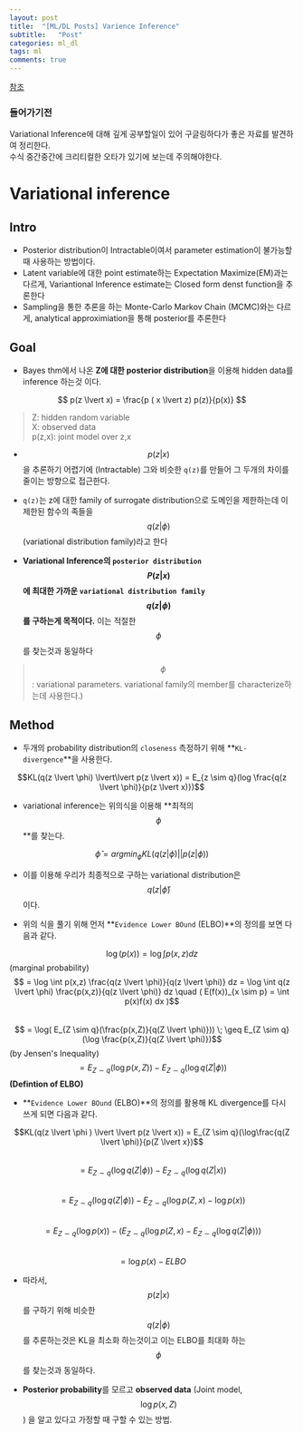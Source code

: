 ```yaml
---
layout: post
title:  "[ML/DL Posts] Varience Inference"
subtitle:   "Post"
categories: ml_dl
tags: ml
comments: true
---
```


[참조](https://swha0105.github.io/assets/ml/posts/VariationalInference.pdf)  

### 들어가기전
Variational Inference에 대해 깊게 공부할일이 있어 구글링하다가 좋은 자료를 발견하여 정리한다.   
수식 중간중간에 크리티컬한 오타가 있기에 보는데 주의해야한다.


# Variational inference

## Intro

- Posterior distribution이 Intractable이여서 parameter estimation이 불가능할때 사용하는 방법이다.
- Latent variable에 대한 point estimate하는 Expectation Maximize(EM)과는 다르게, Variantional Inference estimate는 Closed form denst function을 추론한다
- Sampling을 통한 추론을 하는 Monte-Carlo Markov Chain  (MCMC)와는 다르게, analytical approximiation을 통해 posterior를 추론한다

## Goal

- Bayes thm에서 나온 **Z에 대한 posterior distribution**을 이용해 hidden data를 inference 하는것 이다.  

$$ p(z \lvert x) = \frac{p ( x \lvert z) p(z)}{p(x)} $$ 

>  Z: hidden random variable  
>  X: observed data  
>  p(z,x): joint model over z,x  
 
- $$p(z \lvert x)$$을 추론하기 어렵기에 (Intractable) 그와 비슷한 `q(z)`를 만들어 그 두개의 차이를 줄이는 방향으로 접근한다.

- `q(z)`는 z에 대한 family of surrogate distribution으로 도메인을 제한하는데 이 제한된 함수의 족들을 $$q(z \lvert \phi)$$ (variational distribution family)라고 한다  

- **Variational Inference의 `posterior distribution` $$P(z \lvert x)$$에 최대한 가까운 `variational distribution family` $$q(z \lvert \phi)$$를 구하는게 목적이다.** 이는 적절한 $$\phi$$를 찾는것과 동일하다
 >$$\phi$$: variational parameters. variational family의 member를 characterize하는데 사용한다.)


## Method

- 두개의 probability distribution의 `closeness` 측정하기 위해 **`KL-divergence`**을 사용한다.

$$KL(q(z \lvert \phi) \lvert\lvert p(z \lvert x)) = E_{z \sim q}(log \frac{q(z \lvert \phi)}{p(z \lvert x)})$$

- variational inference는 위의식을 이용해 **최적의 $$\phi$$**를 찾는다. 

$$\hat{\phi} = argmin_{\phi} KL(q(z \lvert \phi) \lvert\lvert p(z \lvert \phi))$$

- 이를 이용해 우리가 최종적으로 구하는 variational distribution은 $$q(z \lvert \hat{\phi})$$ 이다.  

- 위의 식을 풀기 위해 먼저  **`Evidence Lower BOund` (ELBO)**의 정의를 보면 다음과 같다.

$$ \log(p(x)) = \log \int p(x,z) dz $$ (marginal probability)
$$ = \log \int p(x,z) \frac{q(z \lvert \phi)}{q(z \lvert \phi)} dz = \log \int q(z \lvert \phi) \frac{p(x,z)}{q(z \lvert \phi)} dz \quad ( E(f(x))_{x \sim  p} = \int p(x)f(x) dx )$$  
$$ = \log( E_{Z \sim  q}(\frac{p(x,Z)}{q(Z \lvert \phi)})) \; \geq E_{Z \sim  q}(\log \frac{p(x,Z)}{q(Z \lvert \phi)})$$  (by Jensen's Inequality)  
$$ = E_{Z \sim q}(\log p(x,Z)) - E_{Z \sim  q}(\log q(Z \lvert \phi))$$  **(Defintion of ELBO)**  
  
<!-- $$ \log(p(x)) \geq  E_{Z \sim q}(\log p(x,Z)) - E_{Z \sim  q}(\log q(Z,\phi))$$ (ELBO) -->

- **`Evidence Lower BOund` (ELBO)**의 정의를 활용해 KL divergence를 다시 쓰게 되면 다음과 같다.

$$KL(q(z \lvert \phi ) \lvert \lvert p(z \lvert x)) = E_{Z \sim q}(\log\frac{q(Z \lvert \phi)}{p(Z \lvert x})$$  
$$ = E_{Z \sim q} ( \log q(Z \lvert \phi)) - E_{Z \sim q} ( \log q(Z \lvert x))$$  
$$ = E_{Z \sim q} ( \log q(Z \lvert \phi)) - E_{Z \sim q} ( \log p(Z,x) - \log p(x))$$  
$$ = E_{Z \sim q} (\log p(x)) - (E_{Z \sim q} ( \log p(Z,x) - E_{Z \sim q} ( \log q(Z \lvert \phi)))$$  
$$ = \log p(x) - ELBO$$

- 따라서, $$p(z \lvert x)$$ 를 구하기 위해 비슷한 $$q(z \lvert \phi)$$ 를 추론하는것은 KL을 최소화 하는것이고 이는 ELBO를 최대화 하는 $$\phi$$를 찾는것과 동일하다.

- **Posterior probability**를 모르고 **observed data** (Joint model, $$ \log p(x,Z)$$) 을 알고 있다고 가정할 때 구할 수 있는 방법.




<script>
MathJax.Hub.Queue(["Typeset",MathJax.Hub]);
</script>

<script>
MathJax = {
  tex: {
    inlineMath: [['$', '$'], ['\\(', '\\)']]
  },
  svg: {
    fontCache: 'global'
  }
};
</script>
<script type="text/javascript" id="MathJax-script" async
  src="https://cdn.jsdelivr.net/npm/mathjax@3/es5/tex-svg.js">
</script>
